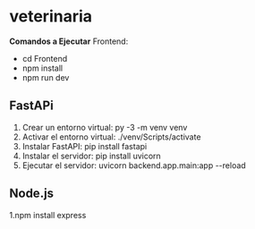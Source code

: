 # veterinaria
**Comandos a Ejecutar**
Frontend:
  - cd Frontend
  - npm install
  - npm run dev


## FastAPi
1. Crear un entorno virtual: py -3 -m venv venv
2. Activar el entorno virtual: ./venv/Scripts/activate
3. Instalar FastAPI: pip install fastapi
4. Instalar el servidor: pip install uvicorn
5. Ejecutar el servidor: uvicorn backend.app.main:app --reload

## Node.js
1.npm install express 

